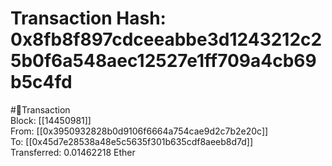 
Transaction Hash: 0x8fb8f897cdceeabbe3d1243212c25b0f6a548aec12527e1ff709a4cb69b5c4fd
====================================================================================
  
#💸Transaction  
Block: [[14450981]]  
From: [[0x3950932828b0d9106f6664a754cae9d2c7b2e20c]]  
To: [[0x45d7e28538a48e5c5635f301b635cdf8aeeb8d7d]]  
Transferred: 0.01462218 Ether